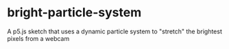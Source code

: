 # bright-particle-system
A p5.js sketch that uses a dynamic particle system to "stretch" the brightest pixels from a webcam
